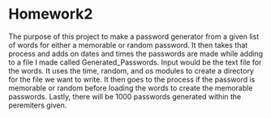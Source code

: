 # Homework2
The purpose of this project to make a password generator from a given list of words for either a memorable or random password. It then takes that process and adds on dates and times the passwords are made while adding to a file I made called Generated_Passwords.
Input would be the text file for the words. It uses the time, random, and os modules to create a directory for the file we want to write. It then goes to the process if the password is memorable or random before loading the words to create the memorable passwords. Lastly, there will be 1000 passwords generated within the peremiters given.
